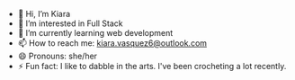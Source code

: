 - 👋 Hi, I’m Kiara
- 👀 I’m interested in Full Stack
- 🌱 I’m currently learning web development
- 📫 How to reach me: kiara.vasquez6@outlook.com
- 😄 Pronouns: she/her
- ⚡ Fun fact: I like to dabble in the arts. I've been crocheting a lot recently.

<!---
VasKD/VasKD is a ✨ special ✨ repository because its `README.md` (this file) appears on your GitHub profile.
You can click the Preview link to take a look at your changes.
--->
